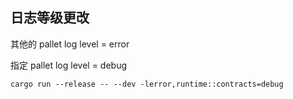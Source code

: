 
## 日志等级更改
其他的 pallet log level = error

指定 pallet log level = debug
```
cargo run --release -- --dev -lerror,runtime::contracts=debug
```
